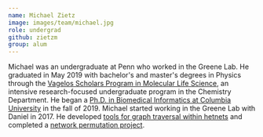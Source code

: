 ```yaml
---
name: Michael Zietz
image: images/team/michael.jpg
role: undergrad
github: zietzm
group: alum
---
```


Michael was an undergraduate at Penn who worked in the Greene Lab.
He graduated in May 2019 with bachelor's and master's degrees in Physics through the [Vagelos Scholars Program in Molecular Life Science](http://www.sas.upenn.edu/biochem/vspmls.html), an intensive research-focused undergraduate program in the Chemistry Department.
He began a [Ph.D. in Biomedical Informatics at Columbia University](https://www.dbmi.columbia.edu/prospective-students/our-programs/phd/) in the fall of 2019.
Michael started working in the Greene Lab with Daniel in 2017.
He developed [tools for graph traversal within hetnets](https://github.com/greenelab/hetmech) and completed a [network permutation project](https://github.com/greenelab/xswap-manuscript).
